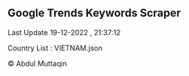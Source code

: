 

## Google Trends Keywords Scraper 
 
Last Update 19-12-2022 , 21:37:12

Country List :
VIETNAM.json



© Abdul Muttaqin 
